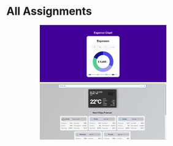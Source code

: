 # All Assignments

<p align="center">
  <a href="./expense-chart"title="Expense Chart">
    <img alt="Expense Chart" src="./expense-chart/docs/s.png" width="330px"/>
  </a>
  <a href="./weather-dashboard"title="Weather Dashboard">
    <img alt="Weather Dashboard" src="./weather-dashboard/docs/1.png" width="330px"/>
  </a>
</p>
